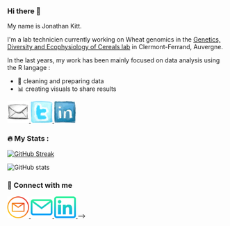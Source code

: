 ### Hi there 👋

My name is Jonathan Kitt.

I'm a lab technicien currently working on Wheat genomics in the [Genetics, Diversity and Ecophysiology of Cereals lab](https://eng-umr1095.clermont.hub.inrae.fr/) in Clermont-Ferrand, Auvergne.

In the last years, my work has been mainly focused on data analysis using the R langage : 

* 🧹 cleaning and preparing data
* 📊 creating visuals to share results



<a href="mailto:jonathan.kitt@protonmail.com">
  <img height="50" src="https://github.com/KittJonathan/KittJonathan/blob/main/images/66747_email_icon.png"/>
</a>
<a href="https://twitter.com/KittJonathan">
  <img height="50" src="https://github.com/KittJonathan/KittJonathan/blob/main/images/56285_twitter_icon.png"/>
</a>
<a href="https://www.linkedin.com/in/jonathan-kitt-aa57751a3/">
  <img height="50" src="https://github.com/KittJonathan/KittJonathan/blob/main/images/56279_linkedin_icon.png"/>
</a>

<!--
**KittJonathan/KittJonathan** is a ✨ _special_ ✨ repository because its `README.md` (this file) appears on your GitHub profile.

Here are some ideas to get you started:

- 🔭 I’m currently working on ...
- 🌱 I’m currently learning ...
- 👯 I’m looking to collaborate on ...
- 🤔 I’m looking for help with ...
- 💬 Ask me about ...
- 📫 How to reach me: ...
- 😄 Pronouns: ...
- ⚡ Fun fact: ...
-->

### :fire: My Stats :

[![GitHub Streak](http://github-readme-streak-stats.herokuapp.com?user=KittJonathan&theme=dark&theme=dark&exclude_days=Sun%2CSat&fire=B2FEFA&ring=B2FEFA&currStreakNum=B2FEFA&hide_border=true&background=45%2C000046%2C1CB5E0&dates=FFFFFF&currStreakLabel=FFFFFF)](https://git.io/streak-stats)

![GitHub stats](https://github-readme-stats.vercel.app/api?username=KittJonathan&theme=dark&show_icons=true&hide_border=true&bg_color=45%2C000046%2C1CB5E0&icon_color=B2FEFA&text_color=FFFFFF&hide_title=true&ring_color=B2FEFA)
<!--
[![Top Langs](https://github-readme-stats.vercel.app/api/top-langs/?username=KittJonathan&layout=compact)](https://github.com/yushi1007)
-->

<!--
# [![My GitHub stats](https://github-readme-stats.vercel.app/api?username=KittJonathan&theme=dark&show_icons=TRUE)](https://github.com/KittJonathan/github-readme-stats)
-->
### 💬 Connect with me

<a href="mailto:jonathan.kitt@protonmail.com">
  <img height="50px" src="https://github.com/KittJonathan/KittJonathan/blob/main/images/courrier.png"/>
</a>
<a href="mailto:jonathan.kitt@protonmail.com">
  <img height="50px" src="https://github.com/KittJonathan/KittJonathan/blob/main/images/email.png"/>
</a>
<a href="https://www.linkedin.com/in/jonathan-kitt-aa57751a3/">
  <img height="50px" src="https://github.com/KittJonathan/KittJonathan/blob/main/images/linkedin.png"/>
</a>
-->
